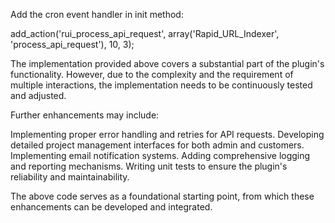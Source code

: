 Add the cron event handler in init method:

add_action('rui_process_api_request', array('Rapid_URL_Indexer', 'process_api_request'), 10, 3);


The implementation provided above covers a substantial part of the plugin's functionality. However, due to the complexity and the requirement of multiple interactions, the implementation needs to be continuously tested and adjusted.

Further enhancements may include:

Implementing proper error handling and retries for API requests.
Developing detailed project management interfaces for both admin and customers.
Implementing email notification systems.
Adding comprehensive logging and reporting mechanisms.
Writing unit tests to ensure the plugin's reliability and maintainability.

The above code serves as a foundational starting point, from which these enhancements can be developed and integrated.